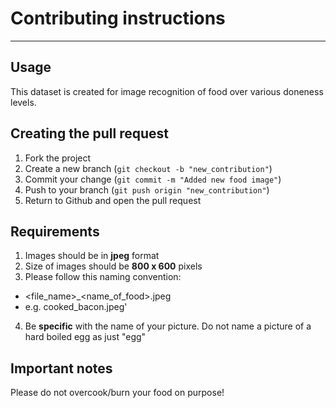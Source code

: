 # Contributing instructions

---
## Usage
This dataset is created for image recognition of food over various doneness levels.

## Creating the pull request

1. Fork the project
2. Create a new branch (`git checkout -b "new_contribution"`)
3. Commit your change (`git commit -m "Added new food image"`)
4. Push to your branch (`git push origin "new_contribution"`)
5. Return to Github and open the pull request

## Requirements
1. Images should be in **jpeg** format
2. Size of images should be **800 x 600** pixels
3. Please follow this naming convention:
* <file_name>_<name_of_food>.jpeg
* e.g. cooked_bacon.jpeg'
4. Be **specific** with the name of your picture.
     Do not name a picture of a hard boiled egg as just "egg"

## Important notes
Please do not overcook/burn your food on purpose!
  
  

